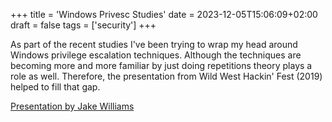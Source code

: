+++
title = 'Windows Privesc Studies'
date = 2023-12-05T15:06:09+02:00
draft = false
tags = ['security']
+++

As part of the recent studies I've been trying to wrap my head around Windows 
privilege escalation techniques. Although the techniques are becoming more and 
more familiar by just doing repetitions theory plays a role as well. Therefore,
the presentation from Wild West Hackin' Fest (2019) helped to fill that gap. 

[Presentation by Jake Williams](https://www.youtube.com/watch?v=SHdM197sbIE)
